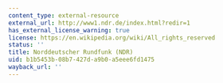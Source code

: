 ```yaml
---
content_type: external-resource
external_url: http://www1.ndr.de/index.html?redir=1
has_external_license_warning: true
license: https://en.wikipedia.org/wiki/All_rights_reserved
status: ''
title: Norddeutscher Rundfunk (NDR)
uid: b1b5453b-08b7-427d-a9b0-a5eee6fd1475
wayback_url: ''
---
```

